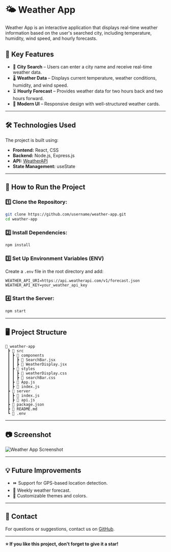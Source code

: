# 🌤️ Weather App

Weather App is an interactive application that displays real-time weather information based on the user's searched city, including temperature, humidity, wind speed, and hourly forecasts.

## 📌 Key Features
- 🔎 **City Search** – Users can enter a city name and receive real-time weather data.
- 🌡️ **Weather Data** – Displays current temperature, weather conditions, humidity, and wind speed.
- ⏳ **Hourly Forecast** – Provides weather data for two hours back and two hours forward.
- 🎨 **Modern UI** – Responsive design with well-structured weather cards.

---

## 🛠️ Technologies Used
The project is built using:
- **Frontend:** React, CSS
- **Backend:** Node.js, Express.js
- **API:** [WeatherAPI](https://www.weatherapi.com/)
- **State Management:** useState

---

## 🚀 How to Run the Project

### 1️⃣ Clone the Repository:
```bash
git clone https://github.com/username/weather-app.git
cd weather-app
```

### 2️⃣ Install Dependencies:
```bash
npm install
```

### 3️⃣ Set Up Environment Variables (ENV)
Create a `.env` file in the root directory and add:
```env
WEATHER_API_URI=https://api.weatherapi.com/v1/forecast.json
WEATHER_API_KEY=your_weather_api_key
```

### 4️⃣ Start the Server:
```bash
npm start
```

---

## 🖥️ Project Structure
```
📂 weather-app
 ┣ 📂 src
 ┃ ┣ 📂 components
 ┃ ┃ ┣ 📜 SearchBar.jsx
 ┃ ┃ ┣ 📜 WeatherDisplay.jsx
 ┃ ┣ 📂 styles
 ┃ ┃ ┣ 📜 weatherDisplay.css
 ┃ ┃ ┣ 📜 searchBar.css
 ┃ ┣ 📜 App.js
 ┃ ┣ 📜 index.js
 ┣ 📂 server
 ┃ ┣ 📜 index.js
 ┃ ┣ 📜 api.js
 ┣ 📜 package.json
 ┣ 📜 README.md
 ┗ 📜 .env
```

---

## 📷 Screenshot
![Weather App Screenshot](screenshot.png)

---

## 💡 Future Improvements
- ⏩ Support for GPS-based location detection.
- 📅 Weekly weather forecast.
- 🎨 Customizable themes and colors.

---

## 📩 Contact
For questions or suggestions, contact us on [GitHub](https://github.com/username).

---

**⭐ If you like this project, don't forget to give it a star!**

